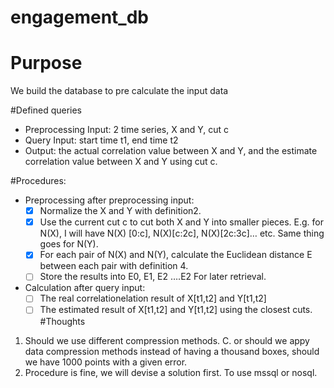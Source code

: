 # engagement_db
# Purpose
We  build the database to pre calculate the input data

#Defined queries
- Preprocessing Input: 2 time series, X and Y, cut c 
- Query Input: start time t1, end time t2 
- Output: the actual correlation value between X and Y, and the estimate correlation value between X and Y using cut c. 

#Procedures: 
- Preprocessing after preprocessing input: 
    - [X] Normalize the X and Y with definition2. 
    - [X] Use the current cut c to cut both X and Y into smaller pieces. E.g. for N(X), I will have N(X) [0:c], N(X)[c:2c], N(X)[2c:3c]… etc. Same thing goes for N(Y). 
    - [X] For each pair of N(X) and N(Y), calculate the Euclidean distance E between    each pair with definition 4. 
    - [ ] Store the results into E0, E1, E2 ….E2 For later retrieval. 
- Calculation after query input: 
    - [ ] The real correlationelation result of X[t1,t2] and Y[t1,t2]
    - [ ] The estimated result of X[t1,t2] and Y[t1,t2] using the closest cuts. 
#Thoughts
1. Should we use different compression methods. C. or should we appy data compression methods instead of having a thousand boxes, should we have 1000 points with a given error. 
2. Procedure is fine, we will devise a solution first. To use mssql or nosql. 



